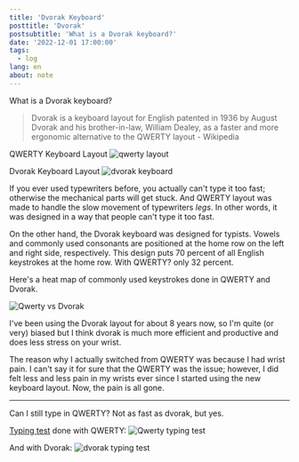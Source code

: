 ```yaml
---
title: 'Dvorak Keyboard'
posttitle: 'Dvorak'
postsubtitle: 'What is a Dvorak keyboard?'
date: '2022-12-01 17:00:00'
tags:
  - log
lang: en
about: note
---
```


What is a Dvorak keyboard?

> Dvorak is a keyboard layout for English patented in 1936 by August Dvorak and his brother-in-law, William Dealey, as a faster and more ergonomic alternative to the QWERTY layout - Wikipedia

QWERTY Keyboard Layout
![qwerty layout](/images/posts/log/dvorak/qwerty-layout.png)

Dvorak Keyboard Layout
![dvorak keyboard](/images/posts/log/dvorak/dvorak-layout.png)

If you ever used typewriters before, you actually can't type it too fast; otherwise the mechanical parts will get stuck. And QWERTY layout was made to handle the slow movement of typewriters _legs_. In other words, it was designed in a way that people can't type it too fast.

On the other hand, the Dvorak keyboard was designed for typists. Vowels and commonly used consonants are positioned at the home row on the left and right side, respectively. This design puts 70 percent of all English keystrokes at the home row. With QWERTY? only 32 percent.

Here's a heat map of commonly used keystrokes done in QWERTY and Dvorak.

![Qwerty vs Dvorak](/images/posts/log/dvorak/qwerty-vs-dvorak.jpg)

I've been using the Dvorak layout for about 8 years now, so I'm quite (or very) biased but I think dvorak is much more efficient and productive and does less stress on your wrist.

The reason why I actually switched from QWERTY was because I had wrist pain. I can't say it for sure that the QWERTY was the issue; however, I did felt less and less pain in my wrists ever since I started using the new keyboard layout. Now, the pain is all gone.

---

Can I still type in QWERTY? Not as fast as dvorak, but yes.

[Typing test](https://10fastfingers.com/typing-test/english) done with QWERTY:
![Qwerty typing test](/images/posts/log/dvorak/qwerty-typing-test.jpg)

And with Dvorak:
![dvorak typing test](/images/posts/log/dvorak/dvorak-typing-test.jpg)
